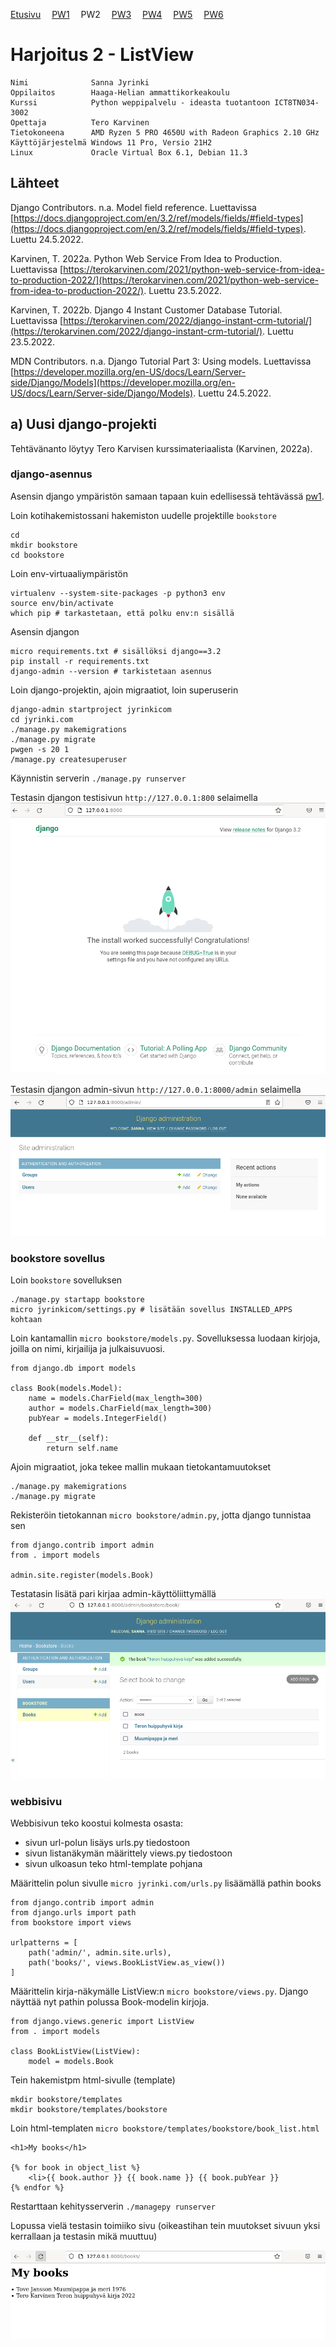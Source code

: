 [Etusivu](index.html) 
&emsp;[PW1](pw1.html)
&emsp;PW2
&emsp;[PW3](pw3.html)
&emsp;[PW4](pw4.html)
&emsp;[PW5](pw5.html)
&emsp;[PW6](pw6.html)

# Harjoitus 2 - ListView

```
Nimi              Sanna Jyrinki
Oppilaitos        Haaga-Helian ammattikorkeakoulu
Kurssi            Python weppipalvelu - ideasta tuotantoon ICT8TN034-3002
Opettaja          Tero Karvinen
Tietokoneena      AMD Ryzen 5 PRO 4650U with Radeon Graphics 2.10 GHz
Käyttöjärjestelmä Windows 11 Pro, Versio 21H2
Linux             Oracle Virtual Box 6.1, Debian 11.3
```

## Lähteet

Django Contributors. n.a. Model field reference. Luettavissa [https://docs.djangoproject.com/en/3.2/ref/models/fields/#field-types](https://docs.djangoproject.com/en/3.2/ref/models/fields/#field-types). Luettu 24.5.2022. 

Karvinen, T. 2022a. Python Web Service From Idea to Production. Luettavissa [https://terokarvinen.com/2021/python-web-service-from-idea-to-production-2022/](https://terokarvinen.com/2021/python-web-service-from-idea-to-production-2022/). Luettu 23.5.2022.

Karvinen, T. 2022b. Django 4 Instant Customer Database Tutorial. Luettavissa [https://terokarvinen.com/2022/django-instant-crm-tutorial/](https://terokarvinen.com/2022/django-instant-crm-tutorial/). Luettu 23.5.2022.

MDN Contributors. n.a. Django Tutorial Part 3: Using models. Luettavissa [https://developer.mozilla.org/en-US/docs/Learn/Server-side/Django/Models](https://developer.mozilla.org/en-US/docs/Learn/Server-side/Django/Models). Luettu 24.5.2022.

## a) Uusi django-projekti

Tehtävänanto löytyy Tero Karvisen kurssimateriaalista (Karvinen, 2022a).

### django-asennus
Asensin django ympäristön samaan tapaan kuin edellisessä tehtävässä [pw1](pw1.html).

Loin kotihakemistossani hakemiston uudelle projektille `bookstore`
```
cd
mkdir bookstore
cd bookstore
```

Loin env-virtuaaliympäristön
```
virtualenv --system-site-packages -p python3 env
source env/bin/activate
which pip # tarkastetaan, että polku env:n sisällä
```

Asensin djangon 
```
micro requirements.txt # sisällöksi django==3.2
pip install -r requirements.txt
django-admin --version # tarkistetaan asennus
```

Loin django-projektin, ajoin migraatiot, loin superuserin
```
django-admin startproject jyrinkicom
cd jyrinki.com
./manage.py makemigrations
./manage.py migrate 
pwgen -s 20 1
/manage.py createsuperuser
```

Käynnistin serverin `./manage.py runserver`

Testasin djangon testisivun `http://127.0.0.1:800` selaimella 
<kbd><img src="pw2_images/pw2_img1.PNG" /></kbd>
 
Testasin djangon admin-sivun `http://127.0.0.1:8000/admin` selaimella
<kbd><img src="pw2_images/pw2_img2.PNG" /></kbd>

### bookstore sovellus

Loin `bookstore` sovelluksen
```
./manage.py startapp bookstore
micro jyrinkicom/settings.py # lisätään sovellus INSTALLED_APPS kohtaan
```

Loin kantamallin `micro bookstore/models.py`. Sovelluksessa luodaan kirjoja, joilla on nimi, kirjailija ja julkaisuvuosi.
```
from django.db import models

class Book(models.Model):
	name = models.CharField(max_length=300)
	author = models.CharField(max_length=300)
	pubYear = models.IntegerField()

	def __str__(self):
		return self.name
```

Ajoin migraatiot, joka tekee mallin mukaan tietokantamuutokset
```
./manage.py makemigrations
./manage.py migrate
```

Rekisteröin tietokannan `micro bookstore/admin.py`, jotta django tunnistaa sen
```
from django.contrib import admin
from . import models

admin.site.register(models.Book)
```

Testatasin lisätä pari kirjaa admin-käyttöliittymällä
<kbd><img src="pw2_images/pw2_img3.PNG" /></kbd>

### webbisivu 

Webbisivun teko koostui kolmesta osasta:
- sivun url-polun lisäys urls.py tiedostoon
- sivun listanäkymän määrittely views.py tiedostoon
- sivun ulkoasun teko html-template pohjana

Määrittelin polun sivulle `micro jyrinki.com/urls.py` lisäämällä pathin books
```
from django.contrib import admin
from django.urls import path
from bookstore import views

urlpatterns = [
    path('admin/', admin.site.urls),
    path('books/', views.BookListView.as_view())
]
```

Määrittelin kirja-näkymälle ListView:n `micro bookstore/views.py`. Django näyttää nyt pathin polussa Book-modelin kirjoja.
```
from django.views.generic import ListView
from . import models

class BookListView(ListView):
	model = models.Book
```

Tein hakemistpm html-sivulle (template)
```
mkdir bookstore/templates
mkdir bookstore/templates/bookstore
```

Loin html-templaten `micro bookstore/templates/bookstore/book_list.html`
```
<h1>My books</h1>

{% for book in object_list %}
    <li>{{ book.author }} {{ book.name }} {{ book.pubYear }}
{% endfor %}

```

Restarttaan kehitysserverin `./managepy runserver`

Lopussa vielä testasin toimiiko sivu (oikeastihan tein muutokset sivuun yksi kerrallaan ja testasin mikä muuttuu)

<kbd><img src="pw2_images/pw2_img4.PNG" /></kbd>
